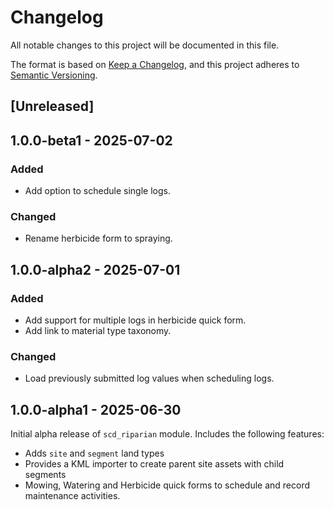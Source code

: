 # Changelog

All notable changes to this project will be documented in this file.

The format is based on [Keep a Changelog](https://keepachangelog.com/en/1.1.0/),
and this project adheres to [Semantic Versioning](https://semver.org/spec/v2.0.0.html).

## [Unreleased]

## 1.0.0-beta1 - 2025-07-02

### Added

- Add option to schedule single logs.

### Changed

- Rename herbicide form to spraying.

## 1.0.0-alpha2 - 2025-07-01

### Added

- Add support for multiple logs in herbicide quick form.
- Add link to material type taxonomy.

### Changed

- Load previously submitted log values when scheduling logs.

## 1.0.0-alpha1 - 2025-06-30

Initial alpha release of `scd_riparian` module. Includes the following features:
- Adds `site` and `segment` land types
- Provides a KML importer to create parent site assets with child segments
- Mowing, Watering and Herbicide quick forms to schedule and record
  maintenance activities.
